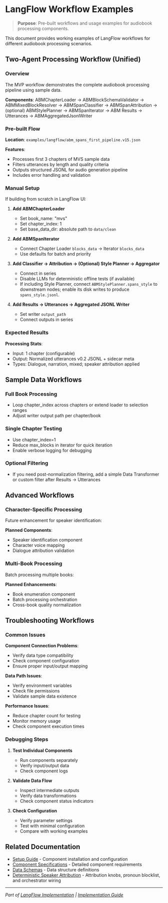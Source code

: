 # LangFlow Workflow Examples

> **Purpose**: Pre-built workflows and usage examples for audiobook processing components.

This document provides working examples of LangFlow workflows for different audiobook processing scenarios.

## Two-Agent Processing Workflow (Unified)

### Overview

The MVP workflow demonstrates the complete audiobook processing pipeline using sample data.

**Components**: ABMChapterLoader → ABMBlockSchemaValidator → ABMMixedBlockResolver → ABMSpanClassifier → ABMSpanAttribution → (optional) ABMStylePlanner → ABMSpanIterator → ABM Results → Utterances → ABMAggregatedJsonlWriter

### Pre-built Flow

**Location**: `examples/langflow/abm_spans_first_pipeline.v15.json`

**Features**:

- Processes first 3 chapters of MVS sample data
- Filters utterances by length and quality criteria
- Outputs structured JSONL for audio generation pipeline
- Includes error handling and validation

### Manual Setup

If building from scratch in LangFlow UI:

1. **Add ABMChapterLoader**
   - Set book_name: "mvs"
   - Set chapter_index: 1
   - Set base_data_dir: absolute path to `data/clean`

2. **Add ABMSpanIterator**
   - Connect Chapter Loader `blocks_data` → Iterator `blocks_data`
   - Use defaults for batch and priority

3. **Add Classifier → Attribution → (Optional) Style Planner → Aggregator**
   - Connect in series
   - Disable LLMs for deterministic offline tests (if available)
   - If including Style Planner, connect `ABMStylePlanner.spans_style` to downstream nodes; enable its disk writes to produce `spans_style.jsonl`.

4. **Add Results → Utterances → Aggregated JSONL Writer**
   - Set writer `output_path`
   - Connect outputs in series

### Expected Results

**Processing Stats**:

- Input: 1 chapter (configurable)
- Output: Normalized utterances v0.2 JSONL + sidecar meta
- Types: Dialogue, narration, mixed; speaker attribution applied

## Sample Data Workflows

### Full Book Processing

- Loop chapter_index across chapters or extend loader to selection ranges
- Adjust writer output path per chapter/book

### Single Chapter Testing

- Use chapter_index=1
- Reduce max_blocks in iterator for quick iteration
- Enable verbose logging for debugging

### Optional Filtering

- If you need post-normalization filtering, add a simple Data Transformer or custom filter after Results → Utterances

## Advanced Workflows

### Character-Specific Processing

Future enhancement for speaker identification:

**Planned Components**:

- Speaker identification component
- Character voice mapping
- Dialogue attribution validation

### Multi-Book Processing

Batch processing multiple books:

**Planned Enhancements**:

- Book enumeration component
- Batch processing orchestration
- Cross-book quality normalization

## Troubleshooting Workflows

### Common Issues

**Component Connection Problems**:

- Verify data type compatibility
- Check component configuration
- Ensure proper input/output mapping

**Data Path Issues**:

- Verify environment variables
- Check file permissions
- Validate sample data existence

**Performance Issues**:

- Reduce chapter count for testing
- Monitor memory usage
- Check component execution times

### Debugging Steps

1. **Test Individual Components**
   - Run components separately
   - Verify input/output data
   - Check component logs

2. **Validate Data Flow**
   - Inspect intermediate outputs
   - Verify data transformations
   - Check component status indicators

3. **Check Configuration**
   - Verify parameter settings
   - Test with minimal configuration
   - Compare with working examples

## Related Documentation

- [Setup Guide](SETUP_GUIDE.md) - Component installation and configuration
- [Component Specifications](../../02-specifications/components/README.md) - Detailed component requirements
- [Data Schemas](../../02-specifications/data-schemas/README.md) - Data structure definitions
- [Deterministic Speaker Attribution](SPEAKER_ATTRIBUTION_DETERMINISTIC.md) - Attribution knobs, pronoun blocklist, and orchestrator wiring

---

*Part of [LangFlow Implementation](README.md) | [Implementation Guide](../README.md)*

